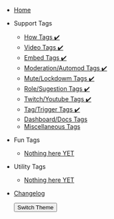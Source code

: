 - [Home](/)

- Support Tags

  - [How Tags ✔️ ](docs/how-tags.md)
  - [Video Tags ✔️ ](docs/video-tags.md)
  - [Embed Tags ✔️ ](docs/embed-tags.md)
  - [Moderation/Automod Tags ✔️ ](docs/mod-tags.md)
  - [Mute/Lockdowm Tags ✔️ ](docs/mute-lockdown-tags.md)
  - [Role/Sugestion Tags ✔️ ](docs/role-suggestion-tags.md)
  - [Twitch/Youtube Tags ✔️ ](docs/twitch-youtube-tags.md)
  - [Tag/Trigger Tags ✔️ ](docs/tag-trigger-tags.md)
  - [Dashboard/Docs Tags](docs/dashboard-docs-tags.md)
  - [Miscellaneous Tags](docs/misc-tags.md)

- Fun Tags

  - [Nothing here YET](fun-tags.md)

- Utility Tags

  - [Nothing here YET](utility-tags.md)

- [Changelog](CHANGELOG.md)

  <button onclick="toggleTheme()">Switch Theme</button>

